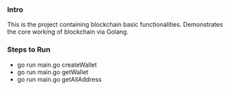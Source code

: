 ### Intro 

This is the project containing blockchain basic functionalities. Demonstrates the core working of blockchain via Golang. 

### Steps to Run 

* go run main.go createWallet <NodeID>
* go run main.go getWallet <address> <NodeID>
* go run main.go getAllAddress <NodeID>